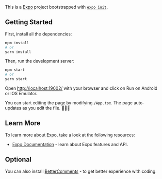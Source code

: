 This is a [Expo](https://expo.dev/) project bootstrapped with [`expo init`](https://docs.expo.dev/).

## Getting Started

First, install all the dependencies:

```bash
npm install
# or
yarn install
```

Then, run the development server:

```bash
npm start
# or
yarn start
```

Open [http://localhost:19002/](http://localhost:19002/) with your browser and click on Run on Android or IOS Emulator.

You can start editing the page by modifying `/App.tsx`. The page auto-updates as you edit the file. 🚀🚀🚀

## Learn More

To learn more about Expo, take a look at the following resources:

- [Expo Documentation](https://docs.expo.dev/get-started/installation/) - learn about Expo features and API.

## Optional

You can also install [BetterComments](https://marketplace.visualstudio.com/items?itemName=aaron-bond.better-comments) - to get better experience with coding.
